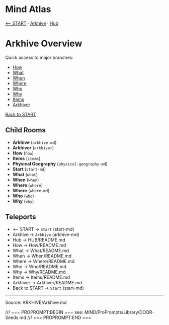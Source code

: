 # Mind Atlas

[⟵ START](../START.md) · [Arkhive](Arkhive.md) · [Hub](../HUB/README.md)
# Arkhive Overview

Quick access to major branches:

- [How](How/README.md)
- [What](What/README.md)
- [When](When/README.md)
- [Where](Where/README.md)
- [Who](Who/README.md)
- [Why](Why/README.md)
- [Items](Items/README.md)
- [Arkhiver](Arkhiver/README.md)

[Back to START](../START.md)

## Child Rooms
- **Arkhive** (`arkhive-md`)
- **Arkhiver** (`arkhiver`)
- **How** (`how`)
- **Items** (`items`)
- **Physical Geography** (`physical-geography-md`)
- **Start** (`start-md`)
- **What** (`what`)
- **When** (`when`)
- **Where** (`where`)
- **Where** (`where-md`)
- **Who** (`who`)
- **Why** (`why`)

## Teleports
- ⟵ START → `Start` (start-md)
- Arkhive → `Arkhive` (arkhive-md)
- Hub → HUB/README.md
- How → How/README.md
- What → What/README.md
- When → When/README.md
- Where → Where/README.md
- Who → Who/README.md
- Why → Why/README.md
- Items → Items/README.md
- Arkhiver → Arkhiver/README.md
- Back to START → `Start` (start-md)

---
Source: ARKHIVE/Arkhive.md

/// === PROPROMPT:BEGIN ===
see: MIND/ProPrompts/Library/DOOR-Seeds.md
/// === PROPROMPT:END ===
